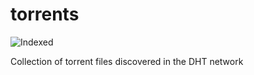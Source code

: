 torrents 
========
![Indexed](https://img.shields.io/badge/indexed-37348-blue)

Collection of torrent files discovered in the DHT network
